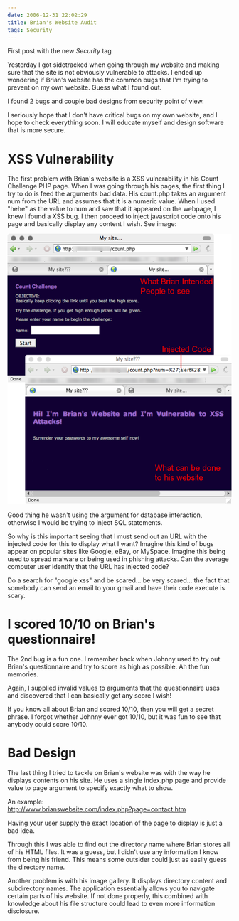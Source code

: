 ```yaml
---
date: 2006-12-31 22:02:29
title: Brian's Website Audit
tags: Security
---
```

First post with the new *Security* tag

Yesterday I got sidetracked when going through my website and making sure that
the site is not obviously vulnerable to attacks. I ended up wondering if
Brian's website has the common bugs that I'm trying to prevent on my own
website. Guess what I found out.

I found 2 bugs and couple bad designs from security point of view.

I seriously hope that I don't have critical bugs on my own website, and I hope
to check everything soon. I will educate myself and design software that is
more secure.


# XSS Vulnerability

The first problem with Brian's website is a XSS vulnerability in his Count
Challenge PHP page. When I was going through his pages, the first thing I try
to do is feed the arguments bad data. His count.php takes an argument num from
the URL and assumes that it is a numeric value. When I used "hehe" as the value
to num and saw that it appeared on the webpage, I knew I found a XSS bug. I
then proceed to inject javascript code onto his page and basically display any
content I wish. See image:

![](/images/brianxssvulnerability.png)

Good thing he wasn't using the argument for database interaction, otherwise I
would be trying to inject SQL statements.

So why is this important seeing that I must send out an URL with the injected
code for this to display what I want? Imagine this kind of bugs appear on
popular sites like Google, eBay, or MySpace. Imagine this being used to spread
malware or being used in phishing attacks. Can the average computer user
identify that the URL has injected code?

Do a search for "google xss" and be scared... be very scared... the fact that
somebody can send an email to your gmail and have their code execute is scary.


# I scored 10/10 on Brian's questionnaire!

The 2nd bug is a fun one. I remember back when Johnny used to try out Brian's
questionnaire and try to score as high as possible. Ah the fun memories.

Again, I supplied invalid values to arguments that the questionnaire uses and
discovered that I can basically get any score I wish!

If you know all about Brian and scored 10/10, then you will get a secret
phrase. I forgot whether Johnny ever got 10/10, but it was fun to see that
anybody could score 10/10.


# Bad Design

The last thing I tried to tackle on Brian's website was with the way he
displays contents on his site. He uses a single index.php page and provide
value to page argument to specify exactly what to show.

An example:  
http://www.brianswebsite.com/index.php?page=contact.htm

Having your user supply the exact location of the page to display is just a bad
idea.

Through this I was able to find out the directory name where Brian stores all
of his HTML files. It was a guess, but I didn't use any information I know from
being his friend. This means some outsider could just as easily guess the
directory name.

Another problem is with his image gallery. It displays directory content and
subdirectory names. The application essentially allows you to navigate certain
parts of his website. If not done properly, this combined with knowledge about
his file structure could lead to even more information disclosure.

